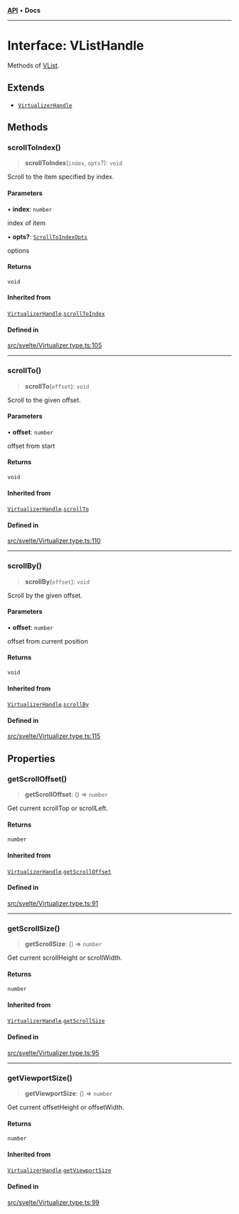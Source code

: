 [**API**](../../API.md) • **Docs**

***

# Interface: VListHandle

Methods of [VList](../type-aliases/VList.md).

## Extends

- [`VirtualizerHandle`](VirtualizerHandle.md)

## Methods

### scrollToIndex()

> **scrollToIndex**(`index`, `opts`?): `void`

Scroll to the item specified by index.

#### Parameters

• **index**: `number`

index of item

• **opts?**: [`ScrollToIndexOpts`](../../react/interfaces/ScrollToIndexOpts.md)

options

#### Returns

`void`

#### Inherited from

[`VirtualizerHandle`](VirtualizerHandle.md).[`scrollToIndex`](VirtualizerHandle.md#scrolltoindex)

#### Defined in

[src/svelte/Virtualizer.type.ts:105](https://github.com/inokawa/virtua/blob/08d8d51c9ef9e4787fdb60c111e66e6fda55b507/src/svelte/Virtualizer.type.ts#L105)

***

### scrollTo()

> **scrollTo**(`offset`): `void`

Scroll to the given offset.

#### Parameters

• **offset**: `number`

offset from start

#### Returns

`void`

#### Inherited from

[`VirtualizerHandle`](VirtualizerHandle.md).[`scrollTo`](VirtualizerHandle.md#scrollto)

#### Defined in

[src/svelte/Virtualizer.type.ts:110](https://github.com/inokawa/virtua/blob/08d8d51c9ef9e4787fdb60c111e66e6fda55b507/src/svelte/Virtualizer.type.ts#L110)

***

### scrollBy()

> **scrollBy**(`offset`): `void`

Scroll by the given offset.

#### Parameters

• **offset**: `number`

offset from current position

#### Returns

`void`

#### Inherited from

[`VirtualizerHandle`](VirtualizerHandle.md).[`scrollBy`](VirtualizerHandle.md#scrollby)

#### Defined in

[src/svelte/Virtualizer.type.ts:115](https://github.com/inokawa/virtua/blob/08d8d51c9ef9e4787fdb60c111e66e6fda55b507/src/svelte/Virtualizer.type.ts#L115)

## Properties

### getScrollOffset()

> **getScrollOffset**: () => `number`

Get current scrollTop or scrollLeft.

#### Returns

`number`

#### Inherited from

[`VirtualizerHandle`](VirtualizerHandle.md).[`getScrollOffset`](VirtualizerHandle.md#getscrolloffset)

#### Defined in

[src/svelte/Virtualizer.type.ts:91](https://github.com/inokawa/virtua/blob/08d8d51c9ef9e4787fdb60c111e66e6fda55b507/src/svelte/Virtualizer.type.ts#L91)

***

### getScrollSize()

> **getScrollSize**: () => `number`

Get current scrollHeight or scrollWidth.

#### Returns

`number`

#### Inherited from

[`VirtualizerHandle`](VirtualizerHandle.md).[`getScrollSize`](VirtualizerHandle.md#getscrollsize)

#### Defined in

[src/svelte/Virtualizer.type.ts:95](https://github.com/inokawa/virtua/blob/08d8d51c9ef9e4787fdb60c111e66e6fda55b507/src/svelte/Virtualizer.type.ts#L95)

***

### getViewportSize()

> **getViewportSize**: () => `number`

Get current offsetHeight or offsetWidth.

#### Returns

`number`

#### Inherited from

[`VirtualizerHandle`](VirtualizerHandle.md).[`getViewportSize`](VirtualizerHandle.md#getviewportsize)

#### Defined in

[src/svelte/Virtualizer.type.ts:99](https://github.com/inokawa/virtua/blob/08d8d51c9ef9e4787fdb60c111e66e6fda55b507/src/svelte/Virtualizer.type.ts#L99)
